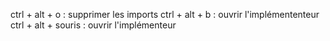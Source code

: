 ctrl + alt + o : supprimer les imports
ctrl + alt + b : ouvrir l'implémententeur
ctrl + alt + souris : ouvrir l'implémenteur
